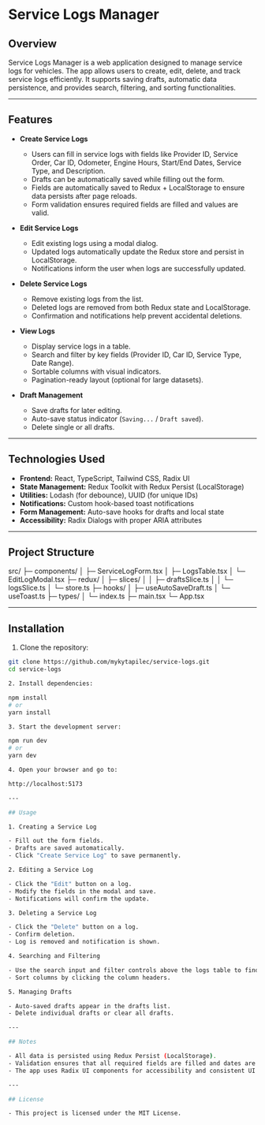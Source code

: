 # Service Logs Manager

## Overview

Service Logs Manager is a web application designed to manage service logs for vehicles. The app allows users to create, edit, delete, and track service logs efficiently. It supports saving drafts, automatic data persistence, and provides search, filtering, and sorting functionalities.

---

## Features

- **Create Service Logs**
  - Users can fill in service logs with fields like Provider ID, Service Order, Car ID, Odometer, Engine Hours, Start/End Dates, Service Type, and Description.
  - Drafts can be automatically saved while filling out the form.
  - Fields are automatically saved to Redux + LocalStorage to ensure data persists after page reloads.
  - Form validation ensures required fields are filled and values are valid.

- **Edit Service Logs**
  - Edit existing logs using a modal dialog.
  - Updated logs automatically update the Redux store and persist in LocalStorage.
  - Notifications inform the user when logs are successfully updated.

- **Delete Service Logs**
  - Remove existing logs from the list.
  - Deleted logs are removed from both Redux state and LocalStorage.
  - Confirmation and notifications help prevent accidental deletions.

- **View Logs**
  - Display service logs in a table.
  - Search and filter by key fields (Provider ID, Car ID, Service Type, Date Range).
  - Sortable columns with visual indicators.
  - Pagination-ready layout (optional for large datasets).

- **Draft Management**
  - Save drafts for later editing.
  - Auto-save status indicator (`Saving...` / `Draft saved`).
  - Delete single or all drafts.
  
---

## Technologies Used

- **Frontend:** React, TypeScript, Tailwind CSS, Radix UI  
- **State Management:** Redux Toolkit with Redux Persist (LocalStorage)  
- **Utilities:** Lodash (for debounce), UUID (for unique IDs)  
- **Notifications:** Custom hook-based toast notifications  
- **Form Management:** Auto-save hooks for drafts and local state  
- **Accessibility:** Radix Dialogs with proper ARIA attributes  

---

## Project Structure

src/
├─ components/
│ ├─ ServiceLogForm.tsx
│ ├─ LogsTable.tsx
│ └─ EditLogModal.tsx
├─ redux/
│ ├─ slices/
│ │ ├─ draftsSlice.ts
│ │ └─ logsSlice.ts
│ └─ store.ts
├─ hooks/
│ ├─ useAutoSaveDraft.ts
│ └─ useToast.ts
├─ types/
│ └─ index.ts
├─ main.tsx
└─ App.tsx

---

## Installation

1. Clone the repository:

```bash
git clone https://github.com/mykytapilec/service-logs.git
cd service-logs

2. Install dependencies:

npm install
# or
yarn install

3. Start the development server:

npm run dev
# or
yarn dev

4. Open your browser and go to:

http://localhost:5173

---

## Usage

1. Creating a Service Log

- Fill out the form fields.
- Drafts are saved automatically.
- Click "Create Service Log" to save permanently.

2. Editing a Service Log

- Click the "Edit" button on a log.
- Modify the fields in the modal and save.
- Notifications will confirm the update.

3. Deleting a Service Log

- Click the "Delete" button on a log.
- Confirm deletion.
- Log is removed and notification is shown.

4. Searching and Filtering

- Use the search input and filter controls above the logs table to find specific logs.
- Sort columns by clicking the column headers.

5. Managing Drafts

- Auto-saved drafts appear in the drafts list.
- Delete individual drafts or clear all drafts.

---

## Notes

- All data is persisted using Redux Persist (LocalStorage).
- Validation ensures that all required fields are filled and dates are consistent.
- The app uses Radix UI components for accessibility and consistent UI design.

---

## License

- This project is licensed under the MIT License.